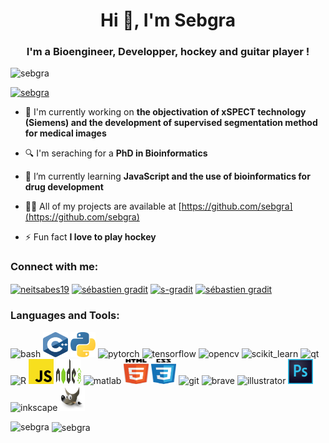 <h1 align="center">Hi 👋, I'm Sebgra</h1>
<h3 align="center">I'm a Bioengineer, Developper, hockey and guitar player !</h3>

<p align="left"> <img src="https://komarev.com/ghpvc/?username=sebgra&label=Profile%20views&color=0e75b6&style=flat" alt="sebgra" /> </p>

<p align="left"> <a href="https://github.com/ryo-ma/github-profile-trophy"><img src="https://github-profile-trophy.vercel.app/?username=sebgra&theme=onedark" alt="sebgra" /></a> </p>

- 🔭 I'm currently working on **the objectivation of xSPECT technology (Siemens) and the development of supervised segmentation method for medical images**

- :mag: I'm seraching for a **PhD in Bioinformatics**

- 🌱 I’m currently learning **JavaScript and the use of bioinformatics for drug development**

- 👨‍💻 All of my projects are available at [https://github.com/sebgra](https://github.com/sebgra)

- ⚡ Fun fact **I love to play hockey**

<h3 align="left">Connect with me:</h3>
<p align="left">
<a href="https://twitter.com/neitsabes19" target="blank"><img align="center" src="https://cdn.jsdelivr.net/npm/simple-icons@3.0.1/icons/twitter.svg" alt="neitsabes19" height="30" width="40" /></a>
<a href="https://linkedin.com/in/sebastien-gradit/" target="blank"><img align="center" src="https://cdn.jsdelivr.net/npm/simple-icons@3.0.1/icons/linkedin.svg" alt="sébastien gradit" height="30" width="40" /></a>
<a href="https://stackoverflow.com/users/10441276/s-gradit" target="blank"><img align="center" src="https://cdn.jsdelivr.net/npm/simple-icons@3.0.1/icons/stackoverflow.svg" alt="s-gradit" height="30" width="40" /></a>
<a href="https://kaggle.com/sbastiengradit" target="blank"><img align="center" src="https://cdn.jsdelivr.net/npm/simple-icons@3.0.1/icons/kaggle.svg" alt="sébastien gradit" height="30" width="40" /></a>
</p>

<h3 align="left">Languages and Tools:</h3>
<p align="left"> 
	<img src="https://www.vectorlogo.zone/logos/gnu_bash/gnu_bash-icon.svg" alt="bash" width="40" height="40"/> 
	<img src="https://github.com/sebgra/Logos/blob/master/c-seeklogo.com.svg" alt="cplusplus" width="40" height="40"/> 
	<img src="https://github.com/sebgra/Logos/blob/master/python-seeklogo.com.svg" alt="python" width="40" height="40"/> 
	<img src="https://www.vectorlogo.zone/logos/pytorch/pytorch-icon.svg" alt="pytorch" width="40" height="40"/> 
	<img src="https://www.vectorlogo.zone/logos/tensorflow/tensorflow-icon.svg" alt="tensorflow" width="40" height="40"/>
	<img src="https://www.vectorlogo.zone/logos/opencv/opencv-icon.svg" alt="opencv" width="40" height="40"/>
	<img src="https://upload.wikimedia.org/wikipedia/commons/0/05/Scikit_learn_logo_small.svg" alt="scikit_learn" width="40" height="40"/>
	<img src="https://upload.wikimedia.org/wikipedia/commons/0/0b/Qt_logo_2016.svg" alt="qt" width="40" height="40"/>
	<img src="https://www.vectorlogo.zone/logos/r-project/r-project-official.svg" alt="R" width="40" height="40"/> 
	<img src="https://github.com/sebgra/Logos/blob/master/javascript-js-seeklogo.com.svg" alt="javascript" width="40" height="40"/> 
	<img src="https://github.com/sebgra/Logos/blob/master/nodejs.svg" alt="nodejs" width="40" height="40"/> 
	<img src="https://raw.githubusercontent.com/simple-icons/simple-icons/master/icons/mathworks.svg" alt="matlab" width="40" height="40"/> 
	<img src="https://github.com/sebgra/Logos/blob/master/html5.svg" alt="html5" width="40" height="40"/> 
	<img src="https://github.com/sebgra/Logos/blob/master/css-5.svg" alt="css3" width="40" height="40"/> 
	<img src="https://www.vectorlogo.zone/logos/git-scm/git-scm-icon.svg" alt="git" width="40" height="40"/> 
	<img src="https://www.vectorlogo.zone/logos/brave/brave-icon.svg" alt="brave" width="40" height="40"/>
	<img src="https://www.vectorlogo.zone/logos/adobe_illustrator/adobe_illustrator-icon.svg" alt="illustrator" width="40" height="40"/>  
	<img src="https://github.com/sebgra/Logos/blob/master/photoshop-cc.svg" alt="photoshop" width="40" height="40"/> 
	<img src="https://devicon.dev/devicon.git/icons/inkscape/inkscape-original.svg" alt="inkscape" width="40" height="40"/> 
	<img src="https://github.com/sebgra/Logos/blob/master/GIMP_Icon.svg" alt="gimp" width="40" height="40"/> 	
	 </p>

<p><img align="left" src="https://github-readme-stats.vercel.app/api/top-langs?username=sebgra&show_icons=true&locale=en&layout=compact&title_color=fff&icon_color=79ff97&text_color=9f9f9f&bg_color=151515" alt="sebgra" /></p>

<p>&nbsp;<img align="center" src="https://github-readme-stats.vercel.app/api?username=sebgra&show_icons=true&locale=en&title_color=fff&icon_color=79ff97&text_color=9f9f9f&bg_color=151515" alt="sebgra" /></p>

